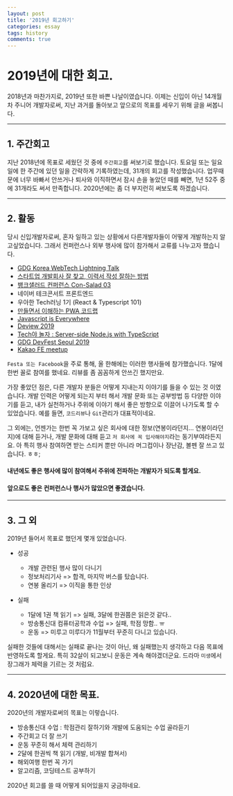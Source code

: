```yaml
---
layout: post
title: '2019년 회고하기'
categories: essay
tags: history
comments: true
---
```


# 2019년에 대한 회고.

2018년과 마찬가지로, 2019년 또한 바쁜 나날이였습니다. 이제는 신입이 아닌 14개월차 주니어 개발자로써, 지난 과거를 돌아보고 앞으로의 목표를 세우기 위해 글을 써봅니다.

---

## 1. 주간회고

지난 2018년에 목표로 세웠던 것 중에 <code>주간회고</code>를 써보기로 했습니다.
토요일 또는 일요일에 한 주간에 있던 일을 간략하게 기록하였는데, 31개의 회고를 작성했습니다. 업무때문에 너무 바빠서 안쓰거나 퇴사와 이직하면서 잠시 손을 놓았던 때를 빼면, 1년 52주 중에 31개라도 써서 만족합니다.
2020년에는 좀 더 부지런히 써보도록 하겠습니다.

---

## 2. 활동

당시 신입개발자로써, 혼자 일하고 있는 상황에서 다른개발자들이 어떻게 개발하는지 알고싶었습니다. 그래서 컨퍼런스나 외부 행사에 많이 참가해서 교류를 나누고자 했습니다. 

- [GDG Korea WebTech Lightning Talk](https://festa.io/events/202)
- [스타트업 개발회사 잘 찾고, 이력서 작성 잘하는 방법](https://festa.io/events/215)
- [뱅크샐러드 컨퍼런스 Con-Salad 03](https://festa.io/events/225)
- 네이버 테크콘서트 프론트엔드
- 우아한 Tech러닝 1기 (React & Typescript 101)
- [만들면서 이해하는 PWA 코드랩](https://festa.io/events/287)
- [Javascript is Everywhere](https://festa.io/events/324)
- [Deview 2019](https://deview.kr/2019)
- [Tech야 놀자 : Server-side Node.js with TypeScript](https://yanolja.github.io/2019/07/tech_yanolja)
- [GDG DevFest Seoul 2019](https://festa.io/events/559)
- [Kakao FE meetup](https://festa.io/events/655)

<code>Festa 또는 Facebook</code>을 주로 통해, 올 한해에는 이러한 행사들에 참가했습니다.
1달에 한번 꼴로 참여를 했네요. 리뷰를 좀 꼼꼼하게 안쓰긴 했지만요. 

가장 좋았던 점은, 다른 개발자 분들은 어떻게 지내는지 이야기를 들을 수 있는 것 이였습니다.
개발 인력은 어떻게 되는지 부터 해서 개발 문화 또는 공부방법 등 다양한 이야기를 듣고, 내가 실천하거나 주위에 이야기 해서 좋은 방향으로 이끌어 나가도록 할 수 있었습니다. 예를 들면, <code>코드리뷰</code>나 <code>Git</code>관리가 대표적이네요.

그 외에는, 언젠가는 한번 꼭 가보고 싶은 회사에 대한 정보(연봉이라던지... 연봉이라던지)에 대해 듣거나, 개발 문화에 대해 듣고 <code>저 회사에 꼭 입사해야지</code>라는 동기부여라든지요.
아 특히 행사 참여하면 받는 스티커 뿐만 아니라 머그컵이나 장난감, 볼펜 잘 쓰고 있습니다. ㅎㅎ;

#### 내년에도 좋은 행사에 많이 참여해서 주위에 전파하는 개발자가 되도록 할게요. 
#### 앞으로도 좋은 컨퍼런스나 행사가 많았으면 좋겠습니다.


---

## 3. 그 외

2019년 들어서 목표로 했던게 몇개 있었습니다.

* 성공
  - 개발 관련된 행사 많이 다니기
  - 정보처리기사 => 합격, 마지막 버스를 탔습니다.
  - 연봉 올리기 => 이직을 통한 인상

* 실패
  - 1달에 1권 책 읽기 => 실패, 3달에 한권쯤은 읽은것 같다..
  - 방송통신대 컴퓨터공학과 수업 => 실패, 학점 망함.. ㅠ
  - 운동 => 미루고 미루다가 11월부터 꾸준히 다니고 있습니다.

실패한 것들에 대해서는 실패로 끝나는 것이 아닌, 왜 실패했는지 생각하고 다음 목표에 반영하도록 할게요.
특히 32살이 되고보니 운동은 계속 해야겠더군요. 드라마 <code>미생</code>에서 장그래가 체력을 기르는 것 처럼요.

---
 
## 4. 2020년에 대한 목표.

2020년의 개발자로써의 목표는 이렇습니다.

- 방송통신대 수업 : 학점관리 잘하기와 개발에 도움되는 수업 골라듣기
- 주간회고 더 잘 쓰기
- 운동 꾸준히 해서 체력 관리하기
- 2달에 한권씩 책 읽기 (개발, 비개발 합쳐서)
- 해외여행 한번 꼭 가기
- 알고리즘, 코딩테스트 공부하기

2020년 회고를 쓸 때 어떻게 되어있을지 궁금하네요.
